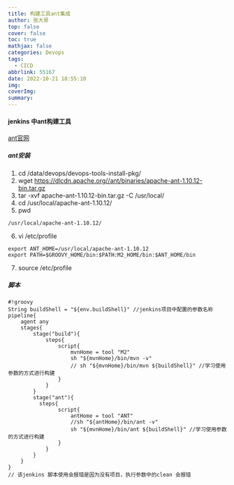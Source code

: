 ```yaml
---
title: 构建工具ant集成
author: 张大哥
top: false
cover: false
toc: true
mathjax: false
categories: Devops
tags:
  - CICD
abbrlink: 55167
date: 2022-10-21 18:55:10
img:
coverImg:
summary:
---
```


#### jenkins 中ant构建工具
[ant官网](https://ant.apache.org/bindownload.cgi)

##### ant安装

1. cd /data/devops/devops-tools-install-pkg/
2. wget https://dlcdn.apache.org//ant/binaries/apache-ant-1.10.12-bin.tar.gz
3. tar -xvf apache-ant-1.10.12-bin.tar.gz -C /usr/local/
4. cd /usr/local/apache-ant-1.10.12/
5. pwd
```
/usr/local/apache-ant-1.10.12/
```
6. vi /etc/profile
```
export ANT_HOME=/usr/local/apache-ant-1.10.12
export PATH=$GROOVY_HOME/bin:$PATH:M2_HOME/bin:$ANT_HOME/bin
```

7. source /etc/profile

##### 脚本
```
#!groovy
String buildShell = "${env.buildShell}" //jenkins项目中配置的参数名称
pipeline{
    agent any
    stages{
        stage("build"){
            steps{
                script{
                    mvnHome = tool "M2"
                    sh "${mvnHome}/bin/mvn -v"
                    // sh "${mvnHome}/bin/mvn ${buildShell}" //学习使用参数的方式进行构建
                }
            }
        }
        stage("ant"){
          steps{
                script{
                    antHome = tool "ANT"
                    //sh "${antHome}/bin/ant -v"
                    sh "${mvnHome}/bin/ant ${buildShell}" //学习使用参数的方式进行构建
                }
            }
        }
    }
}
// 该jenkins 脚本使用会报错是因为没有项目，执行参数中的clean 会报错
```